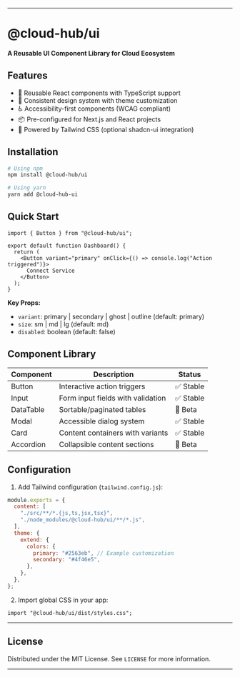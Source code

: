 
---

# @cloud-hub/ui

**A Reusable UI Component Library for Cloud Ecosystem**

## Features

- 🧩 Reusable React components with TypeScript support
- 🎨 Consistent design system with theme customization
- ♿ Accessibility-first components (WCAG compliant)
- 📦 Pre-configured for Next.js and React projects
- 💅 Powered by Tailwind CSS (optional shadcn-ui integration)

## Installation

```bash
# Using npm
npm install @cloud-hub/ui

# Using yarn
yarn add @cloud-hub-ui
```

## Quick Start

```tsx
import { Button } from "@cloud-hub/ui";

export default function Dashboard() {
  return (
    <Button variant="primary" onClick={() => console.log("Action triggered")}>
      Connect Service
    </Button>
  );
}
```

**Key Props:**

- `variant`: primary | secondary | ghost | outline (default: primary)
- `size`: sm | md | lg (default: md)
- `disabled`: boolean (default: false)

## Component Library

| Component | Description                       | Status    |
| --------- | --------------------------------- | --------- |
| Button    | Interactive action triggers       | ✅ Stable |
| Input     | Form input fields with validation | ✅ Stable |
| DataTable | Sortable/paginated tables         | 🚧 Beta   |
| Modal     | Accessible dialog system          | ✅ Stable |
| Card      | Content containers with variants  | ✅ Stable |
| Accordion | Collapsible content sections      | 🚧 Beta   |

## Configuration

1. Add Tailwind configuration (`tailwind.config.js`):

```js
module.exports = {
  content: [
    "./src/**/*.{js,ts,jsx,tsx}",
    "./node_modules/@cloud-hub/ui/**/*.js",
  ],
  theme: {
    extend: {
      colors: {
        primary: "#2563eb", // Example customization
        secondary: "#4f46e5",
      },
    },
  },
};
```

2. Import global CSS in your app:

```tsx
import "@cloud-hub/ui/dist/styles.css";
```

---

## License

Distributed under the MIT License. See `LICENSE` for more information.

---
